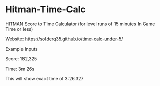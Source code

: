 # Hitman-Time-Calc
HITMAN  Score to Time Calculator
(for level runs of 15 minutes In Game Time or less)

Website: https://solderq35.github.io/time-calc-under-5/

Example Inputs

Score: 182,325 

Time: 3m 26s

This will show exact time of 3:26.327
